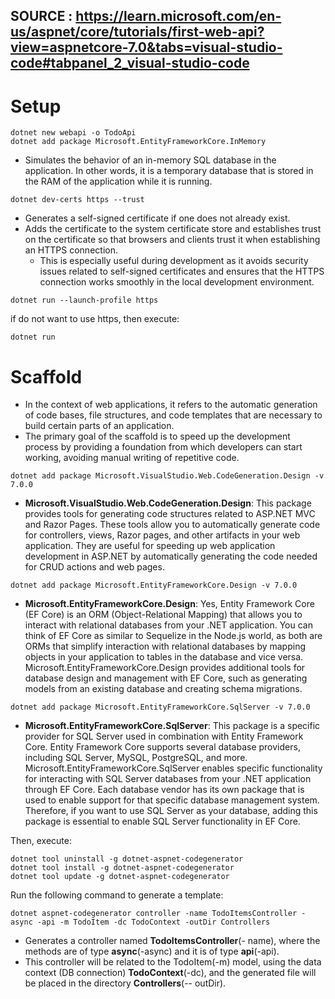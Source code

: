 ## SOURCE : https://learn.microsoft.com/en-us/aspnet/core/tutorials/first-web-api?view=aspnetcore-7.0&tabs=visual-studio-code#tabpanel_2_visual-studio-code

# Setup

```
dotnet new webapi -o TodoApi
dotnet add package Microsoft.EntityFrameworkCore.InMemory
```
- Simulates the behavior of an in-memory SQL database in the application. In other words, it is a temporary database that is stored in the RAM of the application while it is running.

```
dotnet dev-certs https --trust
```

- Generates a self-signed certificate if one does not already exist.
- Adds the certificate to the system certificate store and establishes trust on the certificate so that browsers and clients trust it when establishing an HTTPS connection.
    - This is especially useful during development as it avoids security issues related to self-signed certificates and ensures that the HTTPS connection works smoothly in the local development environment.

```
dotnet run --launch-profile https
```
if do not want to use https, then execute:
```
dotnet run
```

# Scaffold

- In the context of web applications, it refers to the automatic generation of code bases, file structures, and code templates that are necessary to build certain parts of an application.
- The primary goal of the scaffold is to speed up the development process by providing a foundation from which developers can start working, avoiding manual writing of repetitive code.

```
dotnet add package Microsoft.VisualStudio.Web.CodeGeneration.Design -v 7.0.0
```

- **Microsoft.VisualStudio.Web.CodeGeneration.Design**: This package provides tools for generating code structures related to ASP.NET MVC and Razor Pages. These tools allow you to automatically generate code for controllers, views, Razor pages, and other artifacts in your web application. They are useful for speeding up web application development in ASP.NET by automatically generating the code needed for CRUD actions and web pages.

```
dotnet add package Microsoft.EntityFrameworkCore.Design -v 7.0.0
```

- **Microsoft.EntityFrameworkCore.Design**: Yes, Entity Framework Core (EF Core) is an ORM (Object-Relational Mapping) that allows you to interact with relational databases from your .NET application. You can think of EF Core as similar to Sequelize in the Node.js world, as both are ORMs that simplify interaction with relational databases by mapping objects in your application to tables in the database and vice versa. Microsoft.EntityFrameworkCore.Design provides additional tools for database design and management with EF Core, such as generating models from an existing database and creating schema migrations.

```
dotnet add package Microsoft.EntityFrameworkCore.SqlServer -v 7.0.0
```

- **Microsoft.EntityFrameworkCore.SqlServer**: This package is a specific provider for SQL Server used in combination with Entity Framework Core. Entity Framework Core supports several database providers, including SQL Server, MySQL, PostgreSQL, and more. Microsoft.EntityFrameworkCore.SqlServer enables specific functionality for interacting with SQL Server databases from your .NET application through EF Core. Each database vendor has its own package that is used to enable support for that specific database management system. Therefore, if you want to use SQL Server as your database, adding this package is essential to enable SQL Server functionality in EF Core.

Then, execute:

```
dotnet tool uninstall -g dotnet-aspnet-codegenerator
dotnet tool install -g dotnet-aspnet-codegenerator
dotnet tool update -g dotnet-aspnet-codegenerator
```

Run the following command to generate a template:

```
dotnet aspnet-codegenerator controller -name TodoItemsController -async -api -m TodoItem -dc TodoContext -outDir Controllers
```

- Generates a controller named **TodoItemsController**(- name), where the methods are of type **async**(-async) and it is of type **api**(-api).
- This controller will be related to the TodoItem(-m) model, using the data context (DB connection) **TodoContext**(-dc), and the generated file will be placed in the directory **Controllers**(-- outDir).
